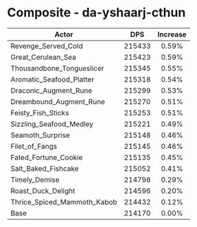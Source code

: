 # Composite - da-yshaarj-cthun
| Actor | DPS | Increase |
|---|:---:|:---:|
|Revenge_Served_Cold|215433|0.59%|
|Great_Cerulean_Sea|215423|0.59%|
|Thousandbone_Tongueslicer|215345|0.55%|
|Aromatic_Seafood_Platter|215318|0.54%|
|Draconic_Augment_Rune|215299|0.53%|
|Dreambound_Augment_Rune|215270|0.51%|
|Feisty_Fish_Sticks|215253|0.51%|
|Sizzling_Seafood_Medley|215221|0.49%|
|Seamoth_Surprise|215148|0.46%|
|Filet_of_Fangs|215145|0.46%|
|Fated_Fortune_Cookie|215135|0.45%|
|Salt_Baked_Fishcake|215052|0.41%|
|Timely_Demise|214798|0.29%|
|Roast_Duck_Delight|214596|0.20%|
|Thrice_Spiced_Mammoth_Kabob|214432|0.12%|
|Base|214170|0.00%|
